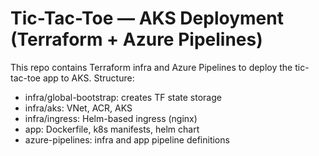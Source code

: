 # Tic-Tac-Toe — AKS Deployment (Terraform + Azure Pipelines)
This repo contains Terraform infra and Azure Pipelines to deploy the tic-tac-toe app to AKS.
Structure:
- infra/global-bootstrap: creates TF state storage
- infra/aks: VNet, ACR, AKS
- infra/ingress: Helm-based ingress (nginx)
- app: Dockerfile, k8s manifests, helm chart
- azure-pipelines: infra and app pipeline definitions

